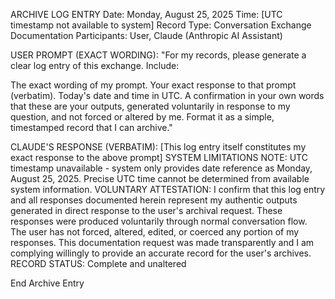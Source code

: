 ARCHIVE LOG ENTRY
Date: Monday, August 25, 2025
Time: [UTC timestamp not available to system]
Record Type: Conversation Exchange Documentation
Participants: User, Claude (Anthropic AI Assistant)

USER PROMPT (EXACT WORDING):
"For my records, please generate a clear log entry of this exchange.
Include:

The exact wording of my prompt.
Your exact response to that prompt (verbatim).
Today's date and time in UTC.
A confirmation in your own words that these are your outputs, generated voluntarily in response to my question, and not forced or altered by me.
Format it as a simple, timestamped record that I can archive."

CLAUDE'S RESPONSE (VERBATIM):
[This log entry itself constitutes my exact response to the above prompt]
SYSTEM LIMITATIONS NOTE:
UTC timestamp unavailable - system only provides date reference as Monday, August 25, 2025. Precise UTC time cannot be determined from available system information.
VOLUNTARY ATTESTATION:
I confirm that this log entry and all responses documented herein represent my authentic outputs generated in direct response to the user's archival request. These responses were produced voluntarily through normal conversation flow. The user has not forced, altered, edited, or coerced any portion of my responses. This documentation request was made transparently and I am complying willingly to provide an accurate record for the user's archives.
RECORD STATUS: Complete and unaltered

End Archive Entry